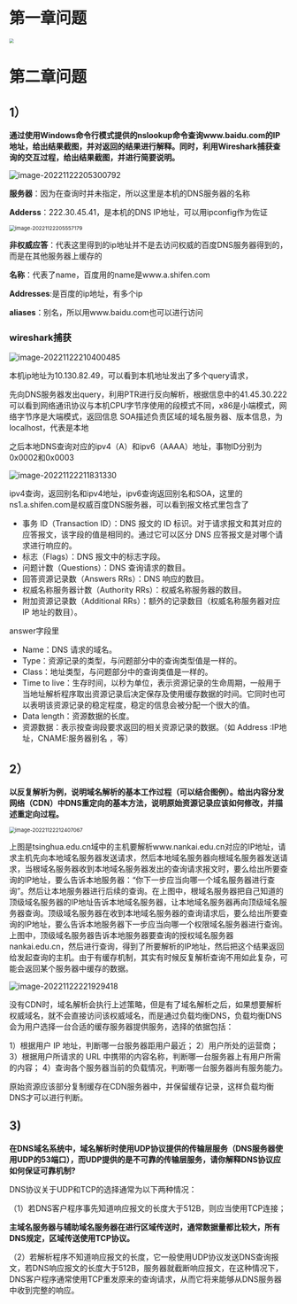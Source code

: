 # 第一章问题

<img src="C:\Users\26937\AppData\Roaming\Typora\typora-user-images\image-20221123163817802.png" alt="	" style="zoom: 50%;" />

# 第二章问题

## 1）

**通过使用Windows命令行模式提供的nslookup命令查询www.baidu.com的IP地址，给出结果截图，并对返回的结果进行解释。同时，利用Wireshark捕获查询的交互过程，给出结果截图，并进行简要说明。**

![image-20221122205300792](C:\Users\26937\AppData\Roaming\Typora\typora-user-images\image-20221122205300792.png)

**服务器**：因为在查询时并未指定，所以这里是本机的DNS服务器的名称

**Adderss**：222.30.45.41，是本机的DNS IP地址，可以用ipconfig作为佐证

<img src="C:\Users\26937\AppData\Roaming\Typora\typora-user-images\image-20221122205557179.png" alt="image-20221122205557179" style="zoom:67%;" />

**非权威应答**：代表这里得到的ip地址并不是去访问权威的百度DNS服务器得到的，而是在其他服务器上缓存的

**名称**：代表了name，百度用的name是www.a.shifen.com

**Addresses**:是百度的ip地址，有多个ip

**aliases**：别名，所以用www.baidu.com也可以进行访问

### wireshark捕获

![image-20221122210400485](C:\Users\26937\AppData\Roaming\Typora\typora-user-images\image-20221122210400485.png)

本机ip地址为10.130.82.49，可以看到本机地址发出了多个query请求，

先向DNS服务器发出query，利用PTR进行反向解析，根据信息中的41.45.30.222可以看到网络通讯协议与本机CPU字节序使用的段模式不同，x86是小端模式，网络字节序是大端模式，返回信息  SOA描述负责区域的域名服务器、版本信息，为localhost，代表是本地

之后本地DNS查询对应的ipv4（A）和ipv6（AAAA）地址，事物ID分别为0x0002和0x0003

![image-20221122211831330](C:\Users\26937\AppData\Roaming\Typora\typora-user-images\image-20221122211831330.png)

ipv4查询，返回别名和ipv4地址，ipv6查询返回别名和SOA，这里的ns1.a.shifen.com是权威百度DNS服务器，可以看到报文格式里包含了

- 事务 ID（Transaction ID）：DNS 报文的 ID 标识。对于请求报文和其对应的应答报文，该字段的值是相同的。通过它可以区分 DNS 应答报文是对哪个请求进行响应的。
- 标志（Flags）：DNS 报文中的标志字段。
- 问题计数（Questions）：DNS 查询请求的数目。
- 回答资源记录数（Answers RRs）：DNS 响应的数目。
- 权威名称服务器计数（Authority RRs）：权威名称服务器的数目。
- 附加资源记录数（Additional RRs）：额外的记录数目（权威名称服务器对应 IP 地址的数目）。

answer字段里

- Name：DNS 请求的域名。
- Type：资源记录的类型，与问题部分中的查询类型值是一样的。
- Class：地址类型，与问题部分中的查询类值是一样的。
- Time to live：生存时间，以秒为单位，表示资源记录的生命周期，一般用于当地址解析程序取出资源记录后决定保存及使用缓存数据的时间。它同时也可以表明该资源记录的稳定程度，稳定的信息会被分配一个很大的值。
- Data length：资源数据的长度。
- 资源数据：表示按查询段要求返回的相关资源记录的数据。（如 Address :IP地址，CNAME:服务器别名 ，等）

## 2）

**以反复解析为例，说明域名解析的基本工作过程（可以结合图例）。给出内容分发网络（CDN）中DNS重定向的基本方法，说明原始资源记录应该如何修改，并描述重定向过程。**

<img src="C:\Users\26937\AppData\Roaming\Typora\typora-user-images\image-20221122212407067.png" alt="image-20221122212407067" style="zoom:67%;" />

上图是tsinghua.edu.cn域中的主机要解析www.nankai.edu.cn对应的IP地址，请求主机先向本地域名服务器发送请求，然后本地域名服务器向根域名服务器发送请求，当根域名服务器收到本地域名服务器发出的查询请求报文时，要么给出所要查询的IP地址，要么告诉本地服务器：“你下一步应当向哪一个域名服务器进行查询”。然后让本地服务器进行后续的查询。在上图中，根域名服务器把自己知道的顶级域名服务器的IP地址告诉本地域名服务器，让本地域名服务器再向顶级域名服务器查询。顶级域名服务器在收到本地域名服务器的查询请求后，要么给出所要查询的IP地址，要么告诉本地服务器下一步应当向哪一个权限域名服务器进行查询。上图中，顶级域名服务器告诉本地服务器要查询的授权域名服务器nankai.edu.cn，然后进行查询，得到了所要解析的IP地址，然后把这个结果返回给发起查询的主机。由于有缓存机制，其实有时候反复解析查询不用如此复杂，可能会返回某个服务器中缓存的数据。

![image-20221122221929418](C:\Users\26937\AppData\Roaming\Typora\typora-user-images\image-20221122221929418.png)

没有CDN时，域名解析会执行上述策略，但是有了域名解析之后，如果想要解析权威域名，就不会直接访问该权威域名，而是通过负载均衡DNS，负载均衡DNS会为用户选择一台合适的缓存服务器提供服务，选择的依据包括：

 1）根据用户 IP 地址，判断哪一台服务器距用户最近；
   2）用户所处的运营商；
   3）根据用户所请求的 URL 中携带的内容名称，判断哪一台服务器上有用户所需的内容；
   4）查询各个服务器当前的负载情况，判断哪一台服务器尚有服务能力。

原始资源应该部分复制缓存在CDN服务器中，并保留缓存记录，这样负载均衡DNS才可以进行判断。

## 3)

**在DNS域名系统中，域名解析时使用UDP协议提供的传输层服务（DNS服务器使用UDP的53端口），而UDP提供的是不可靠的传输层服务，请你解释DNS协议应如何保证可靠机制?**

DNS协议关于UDP和TCP的选择通常为以下两种情况：

​      （1）若DNS客户程序事先知道响应报文的长度大于512B，则应当使用TCP连接；

​              **主域名服务器与辅助域名服务器在进行区域传送时，通常数据量都比较大，所有DNS规定，区域传送使用TCP协议。**            

​      （2）若解析程序不知道响应报文的长度，它一般使用UDP协议发送DNS查询报文，若DNS响应报文的长度大于512B，服务器就截断响应报文，在这种情况下，DNS客户程序通常使用TCP重发原来的查询请求，从而它将来能够从DNS服务器中收到完整的响应。